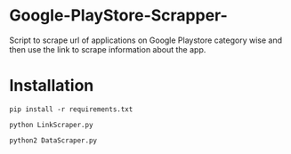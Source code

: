 # Google-PlayStore-Scrapper-
Script to scrape url of applications on Google Playstore category wise and then use the link to scrape information about the app.

# Installation
```
pip install -r requirements.txt

python LinkScraper.py 

python2 DataScraper.py 
```

